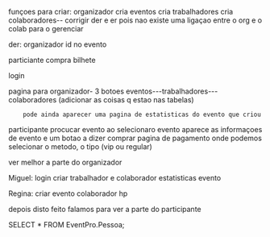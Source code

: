 funçoes para criar:
organizador cria eventos 
            cria trabalhadores
            cria colaboradores-- corrigir der e er pois nao existe uma ligaçao entre o org e o colab para o gerenciar

der: organizador id no evento

particiante compra bilhete



login 

pagina para organizador- 3 botoes  eventos---trabalhadores---colaboradores
                                (adicionar as coisas q estao nas tabelas)

        pode ainda aparecer uma pagina de estatisticas do evento que criou 
participante procucar evento 
ao selecionaro evento aparece as informaçoes de evento e um botao a dizer comprar 
pagina de pagamento onde podemos selecionar o metodo, o tipo (vip ou regular)

ver melhor a parte do organizador


Miguel:
login
criar trabalhador e colaborador
estatisticas evento

Regina:
criar evento
colaborador hp



depois disto feito falamos para ver a parte do participante


SELECT * FROM EventPro.Pessoa;